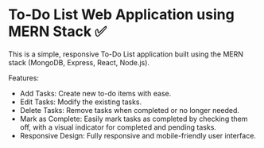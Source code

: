 # To-Do List Web Application using MERN Stack ✅

This is a simple, responsive To-Do List application built using the MERN stack (MongoDB, Express, React, Node.js).

Features:
- Add Tasks: Create new to-do items with ease.
- Edit Tasks: Modify the existing tasks.
- Delete Tasks: Remove tasks when completed or no longer needed.
- Mark as Complete: Easily mark tasks as completed by checking them off, with a visual indicator for completed and pending tasks.
- Responsive Design: Fully responsive and mobile-friendly user interface.
